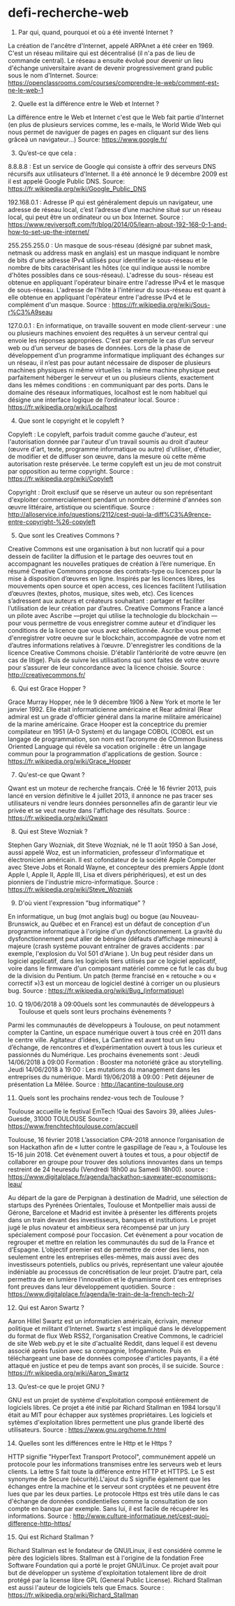 # defi-recherche-web
1) Par qui, quand, pourquoi et où a été inventé Internet ?

  La création de l'ancêtre d'Internet, appelé ARPAnet a été créer en 1969.
C'est un réseau militaire qui est décentralisé (il n'a pas de lieu de commande central). Le réseau a ensuite 
évolué pour devenir un lieu d'échange universitaire avant de devenir progressivement grand public sous le nom d'Internet.
Source: https://openclassrooms.com/courses/comprendre-le-web/comment-est-ne-le-web-1


2) Quelle est la différence entre le Web et Internet ?

  La différence entre le Web et Internet c'est que le Web fait partie d'Internet (en plus de plusieurs services comme, 
les e-mails, le World Wide Web qui nous permet de naviguer de pages en pages en cliquant sur des liens grâceà un navigateur...)
Source: https://www.google.fr/
 
 
3) Qu’est-ce que cela :

8.8.8.8 : Est un service de Google qui consiste à offrir des serveurs DNS récursifs aux utilisateurs d'Internet.
          Il a été annoncé le 9 décembre 2009 est il est appelé Google Public DNS.
          Source: https://fr.wikipedia.org/wiki/Google_Public_DNS
          
192.168.0.1 : Adresse IP qui est généralement depuis un navigateur, une adresse de réseau local, c’est l’adresse d’une                 machine situé sur un réseau local, qui peut être un ordinateur ou un box Internet.
          Source : https://www.reviversoft.com/fr/blog/2014/05/learn-about-192-168-0-1-and-how-to-set-up-the-internet/
          
255.255.255.0 : Un masque de sous-réseau (désigné par subnet mask, netmask ou address mask en anglais) est un masque                   indiquant le nombre de bits d'une adresse IPv4 utilisés pour identifier le sous-réseau et le nombre de bits                   caractérisant les hôtes (ce qui indique aussi le nombre d'hôtes possibles dans ce sous-réseau). L'adresse du sous-           réseau est obtenue en appliquant l'opérateur binaire entre l'adresse IPv4 et le masque de sous-réseau. L'adresse de           l'hôte à l'intérieur du sous-réseau est quant à elle obtenue en  appliquant l'opérateur entre l'adresse IPv4 et le           complément d'un masque.
          Source : https://fr.wikipedia.org/wiki/Sous-r%C3%A9seau
          
127.0.0.1 : En informatique, on travaille souvent en mode client-serveur : une ou plusieurs machines envoient des requêtes à           un serveur central qui envoie les réponses appropriées. C'est par exemple le cas d’un serveur web ou d’un serveur             de bases de données. Lors de la phase de développement d’un programme informatique impliquant des échanges sur un             réseau, il n’est pas pour autant nécessaire de disposer de plusieurs machines physiques ni même virtuelles : la               même machine physique peut parfaitement héberger le serveur et un ou plusieurs clients, exactement dans les mêmes             conditions : en communiquant par des ports.
          Dans le domaine des réseaux informatiques, localhost est le nom habituel qui désigne une interface logique de                 l’ordinateur local.
          Source : https://fr.wikipedia.org/wiki/Localhost
          

4) Que sont le copyright et le copyleft ?

Copyleft : Le copyleft, parfois traduit comme gauche d'auteur, est l'autorisation donnée par l'auteur d'un travail soumis au        droit d'auteur (œuvre d'art, texte, programme informatique ou autre) d'utiliser, d'étudier, de modifier et de diffuser        son œuvre, dans la mesure où cette même autorisation reste préservée.
       Le terme copyleft est un jeu de mot construit par opposition au terme copyright.
       Source : https://fr.wikipedia.org/wiki/Copyleft
       
Copyright : Droit exclusif que se réserve un auteur ou son représentant d'exploiter commercialement pendant un nombre                déterminé d'années son œuvre
       littéraire, artistique ou scientifique.
       Source : http://alloservice.info/questions/2112/cest-quoi-la-diff%C3%A9rence-entre-copyright-%26-copyleft
        
        
5) Que sont les Creatives Commons ?
  
  Creative Commons est une organisation à but non lucratif qui a pour dessein de faciliter la diffusion et le partage des oeuvres tout en accompagnant
les nouvelles pratiques de création à l’ère numerique.
En résumé Creative Commons propose des contrats-type ou licences pour la mise à disposition d’œuvres en ligne.
Inspirés par les licences libres, les mouvements open source et open access, ces licences facilitent l’utilisation d’œuvres
(textes, photos, musique, sites web, etc).
Ces licences s’adressent aux auteurs et créateurs souhaitant : partager et faciliter l’utilisation de leur création par d’autres.
Creative Commons France a lancé un pilote avec Ascribe —projet qui utilise la technologie du blockchain — pour vous permettre
de vous enregistrer comme auteur et d’indiquer les conditions de la licence que vous avez sélectionnée.
Ascribe vous permet d'enregistrer votre oeuvre sur le blockchain, accompagnée de votre nom et d’autres informations relatives à l’œuvre.
D'enregistrer les conditions de la licence Creative Commons choisie.
D'établir l’antériorité de votre œuvre (en cas de litige).
Puis de suivre les utilisations qui sont faites de votre œuvre pour s’assurer de leur concordance avec la licence choisie.
Source : http://creativecommons.fr/


6) Qui est Grace Hopper ?

  Grace Murray Hopper, née le 9 décembre 1906 à New York et morte le 1er janvier 1992.
Elle était informaticienne américaine et Rear admiral (Rear admiral est un grade d'officier général dans la marine militaire américaine) de la marine américaine.
Grace Hooper est la conceptrice du premier compilateur en 1951 (A-0 System) et du langage COBOL (COBOL est un langage de programmation,
son nom est l’acronyme de COmmon Business Oriented Language qui révèle sa vocation originelle : être un langage commun pour la programmation d'applications de gestion.
Source : https://fr.wikipedia.org/wiki/Grace_Hopper


7) Qu'est-ce que Qwant ?

  Qwant est un moteur de recherche français. Créé le 16 février 2013, puis lancé en version définitive le 4 juillet 2013,
il annonce ne pas tracer ses utilisateurs ni vendre leurs données personnelles afin de garantir leur vie privée et se veut neutre dans l'affichage des résultats.
Source : https://fr.wikipedia.org/wiki/Qwant


8) Qui est Steve Wozniak ?

  Stephen Gary Wozniak, dit Steve Wozniak, né le 11 août 1950 à San José, aussi appelé Woz, est un informaticien,
professeur d'informatique et électronicien américain.
Il est cofondateur de la société Apple Computer avec Steve Jobs et Ronald Wayne, et concepteur des premiers Apple
(dont Apple I, Apple II, Apple III, Lisa et divers périphériques), et est un des pionniers de l'industrie micro-informatique.
Source : https://fr.wikipedia.org/wiki/Steve_Wozniak


9) D'où vient l'expression "bug informatique" ?

  En informatique, un bug (mot anglais bug) ou bogue (au Nouveau-Brunswick, au Québec et en France) est un défaut de conception
d'un programme informatique à l'origine d'un dysfonctionnement.
La gravité du dysfonctionnement peut aller de bénigne (défauts d’affichage mineurs) à majeure 
(crash système pouvant entraîner de graves accidents : par exemple, l'explosion du Vol 501 d'Ariane ).
Un bug peut résider dans un logiciel applicatif, dans les logiciels tiers utilisés par ce logiciel applicatif,
voire dans le firmware d'un composant matériel comme ce fut le cas du bug de la division du Pentium.
Un patch (terme francisé en « retouche » ou « correctif »)3 est un morceau de logiciel destiné à corriger un ou plusieurs bug.
Source : https://fr.wikipedia.org/wiki/Bug_(informatique)


10) Q 19/06/2018 à 09:00uels sont les communautés de développeurs à Toulouse et quels sont leurs prochains évènements ?
 
  Parmi les communautés de développeurs à Toulouse, on peut notamment compter la Cantine, un espace numérique ouvert à tous
créé en 2011 dans le centre ville. Agitateur d’idées, La Cantine est avant tout un lieu d’échange, de rencontres et d’expérimentation 
ouvert à tous les curieux et passionnés du Numérique. Les prochains évenements sont :
Jeudi 14/06/2018 à 09:00 Formation : Booster ma notoriété grâce au storytelling.
Jeudi 14/06/2018 à 19:00 : Les mutations du management dans les entreprises du numérique.
Mardi 19/06/2018 à 09:00 : Petit déjeuner de présentation La Mêlée.
Source : http://lacantine-toulouse.org


11) Quels sont les prochains rendez-vous tech de Toulouse ?

  Toulouse accueille le festival EmTech !Quai des Savoirs
39, allées Jules-Guesde, 31000 TOULOUSE
Source : https://www.frenchtechtoulouse.com/accueil

  Toulouse, 16 février 2018 L’association CPA-2018 annonce l’organisation de son Hackathon afin de 
« lutter contre le gaspillage de l’eau », à Toulouse les 15-16 juin 2018.
Cet évènement ouvert à toutes et tous, a pour objectif de collaborer en groupe pour trouver des solutions innovantes 
dans un temps restreint de 24 heuresdu (Vendredi 18h00 au Samedi 18h00).
source : https://www.digitalplace.fr/agenda/hackathon-savewater-economisons-leau/

  Au départ de la gare de Perpignan à destination de Madrid, une sélection de startups des Pyrénées Orientales, Toulouse et Montpellier mais aussi de Gérone, Barcelone et Madrid est invitée à présenter les différents projets dans un train devant des investisseurs, banques et institutions. Le projet jugé le plus novateur et ambitieux sera récompensé par un jury spécialement composé pour l’occasion.
Cet évènement a pour vocation de regrouper et mettre en relation les communautés du sud de la France et d’Espagne. L’objectif premier est de permettre de créer des liens, non seulement entre les entreprises elles-mêmes, mais aussi avec des investisseurs potentiels, publics ou privés, représentant une valeur ajoutée indéniable au processus de concrétisation de leur projet. D’autre part, cela permettra de en lumière l’innovation et le dynamisme dont ces entreprises font preuves dans leur développement quotidien.
Source : https://www.digitalplace.fr/agenda/le-train-de-la-french-tech-2/


12) Qui est Aaron Swartz ?

  Aaron Hillel Swartz est un informaticien américain, écrivain, meneur politique et militant d'Internet. Swartz s'est impliqué dans le développement du format de flux Web RSS2, l'organisation Creative Commons, le cadriciel de site Web web.py et le site d'actualité Reddit, dans lequel il est devenu associé après fusion avec sa compagnie, Infogaminote.
Puis en téléchargeant une base de données composée d'articles payants, il a été attaqué en justice et peu de temps avant son procès, il se suicide.
Source : https://fr.wikipedia.org/wiki/Aaron_Swartz


13) Qu’est-ce que le projet GNU ?

  GNU est un projet de système d'exploitation composé entièrement de logiciels libres. Ce projet a été initié par Richard Stallman en 1984 lorsqu'il était au MIT pour échapper aux systèmes propriétaires. Les logiciels et sytèmes d'exploitation libres permettent une plus grande liberté des utilisateurs. 
Source : https://www.gnu.org/home.fr.html


14) Quelles sont les différences entre le Http et le Https ?

  HTTP signifie "HyperText Transport Protocol", communément appelé un protocole pour les informations transmises entre les serveurs web et leurs clients. La lettre S fait toute la différence entre HTTP et HTTPS. Le S est synonyme de Secure (sécurité).L'ajout du S signifie également que les échanges entre la machine et le serveur sont cryptées et ne peuvent être lues que par les deux parties. Le protocole Https est très utile dans le cas d'échange de données condidentielles comme la consultation de son compte en banque par exemple. Sans lui, il est facile de récupérer les informations.
Source : http://www.culture-informatique.net/cest-quoi-difference-http-https/


15) Qui est Richard Stallman ?

  Richard Stallman est le fondateur de GNU/Linux, il est considéré comme le père des logiciels libres. Stallman est à l'origine de la fondation Free Software Foundation qui a porté le projet GNU/Linux. Ce projet avait pour but de développer un système d'exploitation totalement libre de droit protégé par la license libre GPL (General Public License). Richard Stallman est aussi l'auteur de logiciels tels que Emacs.
Source : https://fr.wikipedia.org/wiki/Richard_Stallman

  










